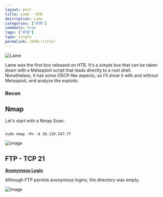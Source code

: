 ```yaml
---
layout: post
title: Lame - HTB
description: Lame
categories: ["HTB"]
comments: true
tags: ["HTB"]
type: single
permalink: /HTB/:title/
---
```


![Lame](https://user-images.githubusercontent.com/66146701/227510300-39c0b56b-6d5e-4866-b6e8-d5bdade32ffe.png)

Lame was the first box released on HTB. It's a simple box that can be taken down with a Metasploit script that leads directly to a root shell.
Nonetheless, it has some OSCP-like aspects, so I'll show it with and without Metasploit, and analyze the exploits. 


### Recon

## Nmap
Let's start with a Nmap Scan:

```

sudo nmap -Pn -A 10.129.247.77

```

![image](https://user-images.githubusercontent.com/66146701/227511605-676f14c7-6a06-4eed-87e6-fc3c850051f2.png)

## FTP - TCP 21

<ins>**Anonymous Login**</ins>

Although FTP permits anonymous logins, the directory was empty. 

![image](https://user-images.githubusercontent.com/66146701/227512945-9ca95443-4283-4e6e-aeee-e67ba1a3fe95.png)



